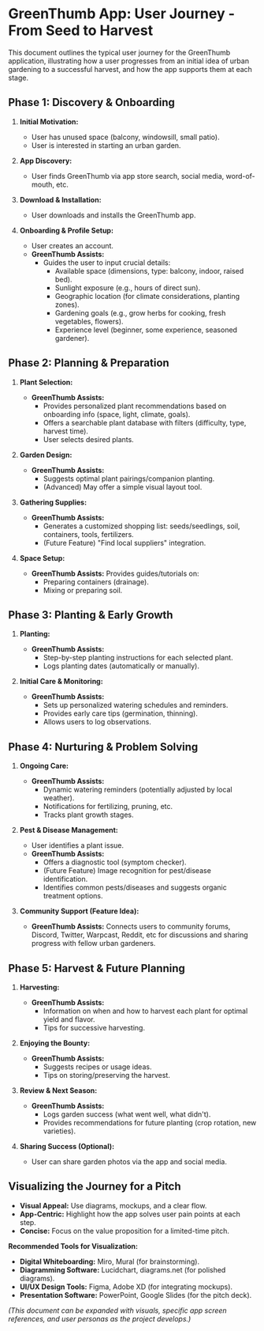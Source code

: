 # GreenThumb App: User Journey - From Seed to Harvest

This document outlines the typical user journey for the GreenThumb application, illustrating how a user progresses from an initial idea of urban gardening to a successful harvest, and how the app supports them at each stage.

## Phase 1: Discovery & Onboarding

1.  **Initial Motivation:**
    *   User has unused space (balcony, windowsill, small patio).
    *   User is interested in starting an urban garden.

2.  **App Discovery:**
    *   User finds GreenThumb via app store search, social media, word-of-mouth, etc.

3.  **Download & Installation:**
    *   User downloads and installs the GreenThumb app.

4.  **Onboarding & Profile Setup:**
    *   User creates an account.
    *   **GreenThumb Assists:**
        *   Guides the user to input crucial details:
            *   Available space (dimensions, type: balcony, indoor, raised bed).
            *   Sunlight exposure (e.g., hours of direct sun).
            *   Geographic location (for climate considerations, planting zones).
            *   Gardening goals (e.g., grow herbs for cooking, fresh vegetables, flowers).
            *   Experience level (beginner, some experience, seasoned gardener).

## Phase 2: Planning & Preparation

1.  **Plant Selection:**
    *   **GreenThumb Assists:**
        *   Provides personalized plant recommendations based on onboarding info (space, light, climate, goals).
        *   Offers a searchable plant database with filters (difficulty, type, harvest time).
        *   User selects desired plants.

2.  **Garden Design:**
    *   **GreenThumb Assists:**
        *   Suggests optimal plant pairings/companion planting.
        *   (Advanced) May offer a simple visual layout tool. 

3.  **Gathering Supplies:**
    *   **GreenThumb Assists:**
        *   Generates a customized shopping list: seeds/seedlings, soil, containers, tools, fertilizers.
        *   (Future Feature) "Find local suppliers" integration.

4.  **Space Setup:**
    *   **GreenThumb Assists:** Provides guides/tutorials on:
        *   Preparing containers (drainage).
        *   Mixing or preparing soil.

## Phase 3: Planting & Early Growth

1.  **Planting:**
    *   **GreenThumb Assists:**
        *   Step-by-step planting instructions for each selected plant.
        *   Logs planting dates (automatically or manually).

2.  **Initial Care & Monitoring:**
    *   **GreenThumb Assists:**
        *   Sets up personalized watering schedules and reminders.
        *   Provides early care tips (germination, thinning).
        *   Allows users to log observations.

## Phase 4: Nurturing & Problem Solving

1.  **Ongoing Care:**
    *   **GreenThumb Assists:**
        *   Dynamic watering reminders (potentially adjusted by local weather).
        *   Notifications for fertilizing, pruning, etc.
        *   Tracks plant growth stages.

2.  **Pest & Disease Management:**
    *   User identifies a plant issue.
    *   **GreenThumb Assists:**
        *   Offers a diagnostic tool (symptom checker).
        *   (Future Feature) Image recognition for pest/disease identification.
        *   Identifies common pests/diseases and suggests organic treatment options.

3.  **Community Support (Feature Idea):**
    *   **GreenThumb Assists:** Connects users to community forums, Discord, Twitter, Warpcast, Reddit, etc for discussions and sharing progress with fellow urban gardeners.

## Phase 5: Harvest & Future Planning

1.  **Harvesting:**
    *   **GreenThumb Assists:**
        *   Information on when and how to harvest each plant for optimal yield and flavor.
        *   Tips for successive harvesting.

2.  **Enjoying the Bounty:**
    *   **GreenThumb Assists:**
        *   Suggests recipes or usage ideas.
        *   Tips on storing/preserving the harvest.

3.  **Review & Next Season:**
    *   **GreenThumb Assists:**
        *   Logs garden success (what went well, what didn't).
        *   Provides recommendations for future planting (crop rotation, new varieties).

4.  **Sharing Success (Optional):**
    *   User can share garden photos via the app and social media.

## Visualizing the Journey for a Pitch

*   **Visual Appeal:** Use diagrams, mockups, and a clear flow.
*   **App-Centric:** Highlight how the app solves user pain points at each step.
*   **Concise:** Focus on the value proposition for a limited-time pitch.

**Recommended Tools for Visualization:**

*   **Digital Whiteboarding:** Miro, Mural (for brainstorming).
*   **Diagramming Software:** Lucidchart, diagrams.net (for polished diagrams).
*   **UI/UX Design Tools:** Figma, Adobe XD (for integrating mockups).
*   **Presentation Software:** PowerPoint, Google Slides (for the pitch deck).

*(This document can be expanded with visuals, specific app screen references, and user personas as the project develops.)* 